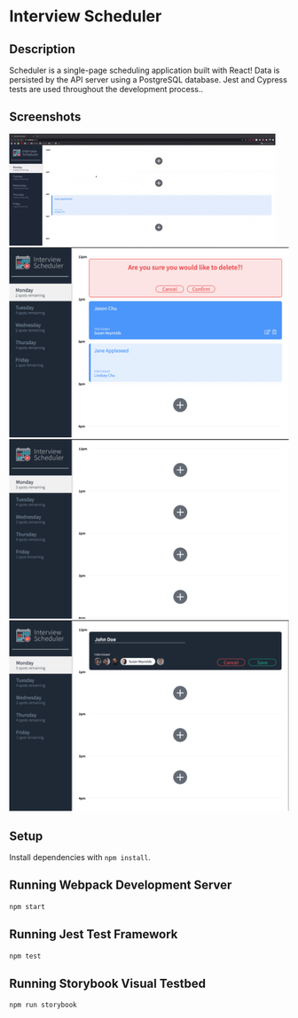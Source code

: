 # Interview Scheduler

## Description

Scheduler is a single-page scheduling application built with React! Data is persisted by the API server using a PostgreSQL database. Jest and Cypress tests are used throughout the development process..

## Screenshots

![Screengrab](https://github.com/saadxislam/scheduler/blob/master/docs/final_gif.gif)
!["Delete confirmation"](https://github.com/saadxislam/scheduler/blob/master/docs/delete-confirm.png)
!["Empty day view"](https://github.com/saadxislam/scheduler/blob/master/docs/empty-day.png)
!["New appointment"](https://github.com/saadxislam/scheduler/blob/master/docs/new-appt.png)

## Setup

Install dependencies with `npm install`.

## Running Webpack Development Server

```sh
npm start
```

## Running Jest Test Framework

```sh
npm test
```

## Running Storybook Visual Testbed

```sh
npm run storybook
```
